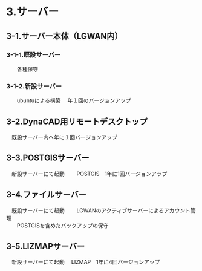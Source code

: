 # 3.サーバー  
## 3-1.サーバー本体（LGWAN内）  
### 3-1-1.既設サーバー  
　　各種保守
### 3-1-2.新設サーバー
　　ubuntuによる構築
  　年１回のバージョンアップ
## 3-2.DynaCAD用リモートデスクトップ 
　既設サーバー内へ年に１回バージョンアップ
## 3-3.POSTGISサーバー  
　新設サーバーにて起動
　　POSTGIS　1年に1回バージョンアップ  
## 3-4.ファイルサーバー  
　既設サーバーにて起動
　　LGWANのアクティブサーバーによるアカウント管理  
　　POSTGISを含めたバックアップの保守  
## 3-5.LIZMAPサーバー  
　新設サーバーにて起動
  　LIZMAP　1年に4回バージョンアップ  
